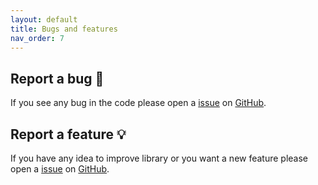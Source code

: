```yaml
---
layout: default
title: Bugs and features
nav_order: 7
---
```


## Report a bug &#128030;
If you see any bug in the code please open a [issue](https://github.com/MatthieuHernandez/StraightforwardNeuralNetwork/issues/new?assignees=MatthieuHernandez&labels=bug&template=bug_report.md) on [GitHub](https://github.com/MatthieuHernandez/StraightforwardNeuralNetwork).

## Report a feature &#128161;
If you have any idea to improve library or you want a new feature please open a [issue](https://github.com/MatthieuHernandez/StraightforwardNeuralNetwork/issues/new?assignees=MatthieuHernandez&labels=enhancement&template=feature_request.md) on [GitHub](https://github.com/MatthieuHernandez/StraightforwardNeuralNetwork).